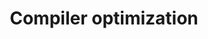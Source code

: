 ---
layout: tactic

title:  "Compiler optimization"
tags:   energy-footprint
t-sort: "Awesome Tactic"
t-type: "Software Practice"
categories: green-software-practice
t-description: "Using a compiler that allows energy optimizations."
t-participant: "Software application developers"
t-artifact: "An application compiled with/without optimizations (C/C++)"
t-context: "Green Lab"
t-feature: 
t-intent: "Compiler optimization"
t-targetQA: "Energy-efficiency"
t-relatedQA: 
t-measuredimpact:
t-source: "Procaccianti, G., Fernández, H., & Lago, P. (2019). Green Software in Practice: Empirical Validation and Assessment of Best Practices for Writing Energy-Efficient Software. Vrije Universiteit Amsterdam, October 2019."
t-source-doi: "NA"
---